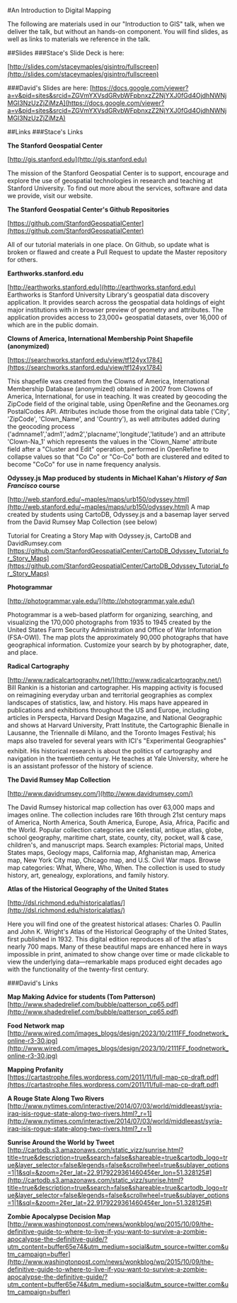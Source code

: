 #An Introduction to Digital Mapping

The following are materials used in our "Introduction to GIS" talk, when we deliver the talk, but without an hands-on component. You will find slides, as well as links to materials we reference in the talk. 

##Slides
###Stace's Slide Deck is here: 

[http://slides.com/staceymaples/gisintro/fullscreen](http://slides.com/staceymaples/gisintro/fullscreen)

###David's Slides are here:
[https://docs.google.com/viewer?a=v&pid=sites&srcid=ZGVmYXVsdGRvbWFpbnxzZ2NjYXJ0fGd4OjdhNWNjMGI3NzUzZjZiMzA](https://docs.google.com/viewer?a=v&pid=sites&srcid=ZGVmYXVsdGRvbWFpbnxzZ2NjYXJ0fGd4OjdhNWNjMGI3NzUzZjZiMzA)

##Links
###Stace's Links

**The Stanford Geospatial Center**  

[http://gis.stanford.edu](http://gis.stanford.edu)

The mission of the Stanford Geospatial Center is to support, encourage and explore the use of geospatial technologies in research and teaching at Stanford University. To find out more about the services, software and data we provide, visit our website.

**The Stanford Geospatial Center's Github Repositories**  

[https://github.com/StanfordGeospatialCenter](https://github.com/StanfordGeospatialCenter)

All of our tutorial materials in one place. On Github, so update what is broken or flawed and create a Pull Request to update the Master repository for others.

**Earthworks.stanford.edu**  

[http://earthworks.stanford.edu](http://earthworks.stanford.edu)  
Earthworks is Stanford University Library's geospatial data discovery application. It provides search across the geospatial data holdings of eight major institutions with in browser preview of geometry and attributes. The application provides access to 23,000+ geospatial datasets, over 16,000 of which are in the public domain.

**Clowns of America, International Membership Point Shapefile (anonymized)**  

[https://searchworks.stanford.edu/view/tf124yx1784](https://searchworks.stanford.edu/view/tf124yx1784)

This shapefile was created from the Clowns of America, International Membership Database (anonymized) obtained in 2007 from Clowns of America, International, for use in teaching. It was created by geocoding the ZipCode field of the original table, using OpenRefine and the Geonames.org PostalCodes API. Attributes include those from the original data table ('City', 'ZipCode', 'Clown_Name', and 'Country'), as well attributes added during the geocoding process ('admname1','adm1','adm2','placname','longitude','latitude') and an attribute 'Clown-Na_1' which represents the values in the 'Clown_Name' attribute field after a "Cluster and Edit" operation, performed in OpenRefine to collapse values so that "Co Co" or "Co-Co" both are clustered and edited to become "CoCo" for use in name frequency analysis.

**Odyssey.js Map produced by students in Michael Kahan's *History of San Francisco* course**  

[http://web.stanford.edu/~maples/maps/urb150/odyssey.html](http://web.stanford.edu/~maples/maps/urb150/odyssey.html)
A map created by students using CartoDB, Odyssey.js and a basemap layer served from the David Rumsey Map Collection (see below)

Tutorial for Creating a Story Map with Odyssey.js, CartoDB and DavidRumsey.com
[https://github.com/StanfordGeospatialCenter/CartoDB_Odyssey_Tutorial_for_Story_Maps](https://github.com/StanfordGeospatialCenter/CartoDB_Odyssey_Tutorial_for_Story_Maps)

**Photogrammar**  

[http://photogrammar.yale.edu/](http://photogrammar.yale.edu/)

Photogrammar is a web-based platform for organizing, searching, and visualizing the 170,000 photographs from 1935 to 1945 created by the United States Farm Security Administration and Office of War Information (FSA-OWI). The map plots the approximately 90,000 photographs that have geographical information. Customize your search by by photographer, date, and place.

**Radical Cartography**  

[http://www.radicalcartography.net/](http://www.radicalcartography.net/)
Bill Rankin is a historian and cartographer. His mapping activity is focused on reimagining everyday urban and territorial geographies as complex landscapes of statistics, law, and history. His maps have appeared in publications and exhibitions throughout the US and Europe, including articles in Perspecta, Harvard Design Magazine, and National Geographic and shows at Harvard University, Pratt Institute, the Cartographic Bienalle in Lausanne, the Triennalle di Milano, and the Toronto Images Festival; his maps also traveled for several years with ICI's "Experimental Geographies" exhibit. His historical research is about the politics of cartography and navigation in the twentieth century. He teaches at Yale University, where he is an assistant professor of the history of science. 

**The David Rumsey Map Collection**  

[http://www.davidrumsey.com/](http://www.davidrumsey.com/)  

The David Rumsey historical map collection has over 63,000 maps and images online. The collection includes rare 16th through 21st century maps of America, North America, South America, Europe, Asia, Africa, Pacific and the World.
Popular collection categories are celestial, antique atlas, globe, school geography, maritime chart, state, county, city, pocket, wall & case, children's, and manuscript maps. Search examples: Pictorial maps, United States maps, Geology maps, California map, Afghanistan map, America map, New York City map, Chicago map, and U.S. Civil War maps. Browse  map categories: What, Where, Who, When. The collection is used to study history, art, genealogy, explorations, and family history.

**Atlas of the Historical Geography of the United States**

[http://dsl.richmond.edu/historicalatlas/](http://dsl.richmond.edu/historicalatlas/)

Here you will find one of the greatest historical atlases: Charles O. Paullin and John K. Wright's Atlas of the Historical Geography of the United States, first published in 1932. This digital edition reproduces all of the atlas's nearly 700 maps. Many of these beautiful maps are enhanced here in ways impossible in print, animated to show change over time or made clickable to view the underlying data—remarkable maps produced eight decades ago with the functionality of the twenty-first century.


###David's Links 

**Map Making Advice for students (Tom Patterson)**  
[http://www.shadedrelief.com/bubble/patterson_cp65.pdf](http://www.shadedrelief.com/bubble/patterson_cp65.pdf)

**Food Network map**  
[http://www.wired.com/images_blogs/design/2023/10/2111FF_foodnetwork_online-r3-30.jpg](http://www.wired.com/images_blogs/design/2023/10/2111FF_foodnetwork_online-r3-30.jpg)

**Mapping Profanity**  
[https://cartastrophe.files.wordpress.com/2011/11/full-map-cp-draft.pdf](https://cartastrophe.files.wordpress.com/2011/11/full-map-cp-draft.pdf)

**A Rouge State Along Two Rivers**  
[http://www.nytimes.com/interactive/2014/07/03/world/middleeast/syria-iraq-isis-rogue-state-along-two-rivers.html?_r=1](http://www.nytimes.com/interactive/2014/07/03/world/middleeast/syria-iraq-isis-rogue-state-along-two-rivers.html?_r=1)

**Sunrise Around the World by Tweet**  
[http://cartodb.s3.amazonaws.com/static_vizz/sunrise.html?title=true&description=true&search=false&shareable=true&cartodb_logo=true&layer_selector=false&legends=false&scrollwheel=true&sublayer_options=1|1&sql=&zoom=2¢er_lat=22.917922936146045¢er_lon=51.328125#](http://cartodb.s3.amazonaws.com/static_vizz/sunrise.html?title=true&description=true&search=false&shareable=true&cartodb_logo=true&layer_selector=false&legends=false&scrollwheel=true&sublayer_options=1|1&sql=&zoom=2¢er_lat=22.917922936146045¢er_lon=51.328125#)

**Zombie Apocalypse Decision Map**
[http://www.washingtonpost.com/news/wonkblog/wp/2015/10/09/the-definitive-guide-to-where-to-live-if-you-want-to-survive-a-zombie-apocalypse-the-definitive-guide/?utm_content=buffer65e74&utm_medium=social&utm_source=twitter.com&utm_campaign=buffer](http://www.washingtonpost.com/news/wonkblog/wp/2015/10/09/the-definitive-guide-to-where-to-live-if-you-want-to-survive-a-zombie-apocalypse-the-definitive-guide/?utm_content=buffer65e74&utm_medium=social&utm_source=twitter.com&utm_campaign=buffer)



